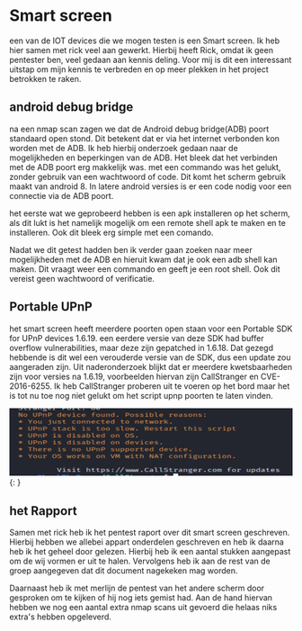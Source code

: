 # Smart screen

een van de IOT devices die we mogen testen is een Smart screen. Ik heb hier samen met rick veel aan gewerkt. Hierbij heeft Rick, omdat ik geen pentester ben, veel gedaan aan kennis deling. Voor mij is dit een interessant uitstap om mijn kennis te verbreden en op meer plekken in het project betrokken te raken.

## android debug bridge

na een nmap scan zagen we dat de Android debug bridge(ADB) poort standaard open stond. Dit betekent dat er via het internet verbonden kon worden met de ADB. Ik heb hierbij onderzoek gedaan naar de mogelijkheden en beperkingen van de ADB. Het bleek dat het verbinden met de ADB poort erg makkelijk was. met een commando was het gelukt, zonder gebruik van een wachtwoord of code. Dit komt het scherm gebruik maakt van android 8. In latere android versies is er een code nodig voor een connectie via de ADB poort.

het eerste wat we geprobeerd hebben is een apk installeren op het scherm, als dit lukt is het namelijk mogelijk om een remote shell apk te maken en te installeren. Ook dit bleek erg simple met een comando.

Nadat we dit getest hadden ben ik verder gaan zoeken naar meer mogelijkheden met de ADB en hieruit kwam dat je ook een adb shell kan maken. Dit vraagt weer een commando en geeft je een root shell. Ook dit vereist geen wachtwoord of verificatie.

## Portable UPnP

het smart screen heeft meerdere poorten open staan voor een  Portable SDK for UPnP devices 1.6.19. een eerdere versie van deze SDK had buffer overflow vulnerabilities, maar deze zijn gepatched in 1.6.18. Dat gezegd hebbende is dit wel een verouderde versie van de SDK, dus een update zou aangeraden zijn. Uit naderonderzoek blijkt dat er meerdere kwetsbaarheden zijn voor versies na 1.6.19, voorbeelden hiervan zijn CallStranger en CVE-2016-6255. Ik heb CallStranger proberen uit te voeren op het bord maar het is tot nu toe nog niet gelukt om het script upnp poorten te laten vinden.

![callstranger](../images/callstranger.PNG){: }

## het Rapport

Samen met rick heb ik het pentest raport over dit smart screen geschreven. Hierbij hebben we allebei appart onderdelen geschreven en heb ik daarna heb ik het geheel door gelezen. Hierbij heb ik een aantal stukken aangepast om de wij vormen er uit te halen. Vervolgens heb ik aan de rest van de groep aangegeven dat dit document nagekeken mag worden.

Daarnaast heb ik met merlijn de pentest van het andere scherm door gesproken om te kijken of hij nog iets gemist had. Aan de hand hiervan hebben we nog een aantal extra nmap scans uit gevoerd die helaas niks extra's hebben opgeleverd.
